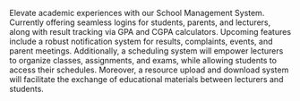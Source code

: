 Elevate academic experiences with our School Management System. Currently offering seamless logins for students, parents, and lecturers, along with result tracking via GPA and CGPA calculators. Upcoming features include a robust notification system for results, complaints, events, and parent meetings. Additionally, a scheduling system will empower lecturers to organize classes, assignments, and exams, while allowing students to access their schedules. Moreover, a resource upload and download system will facilitate the exchange of educational materials between lecturers and students.

